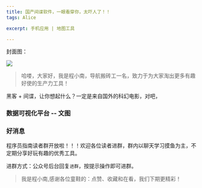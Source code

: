 ```yaml
---
title: 国产间谍软件，一眼看穿你，太吓人了！！
tags: Alice

excerpt: 手机应用 | 地图工具

---
```


封面图：

![](https://navtool.gitee.io/blog/assets/imgs/20220831-2/01.jpg)


> 哈喽，大家好，我是程小南，导航搬砖工一名，致力于为大家淘出更多有趣好使的生产力工具！

黑客 + 间谍，让你想起什么？一定是来自国外的科幻电影，对吧，


### 数据可视化平台 -- 文图

### 好消息

程序员指南读者群开放啦！！！欢迎各位读者进群，群内以聊天学习摸鱼为主，不定期分享好玩有趣的优秀工具。

进群方式：公众号后台回复`进群`，按提示操作即可进群。

> 我是程小南,感谢各位童鞋的：点赞、收藏和在看，我们下期更精彩！
